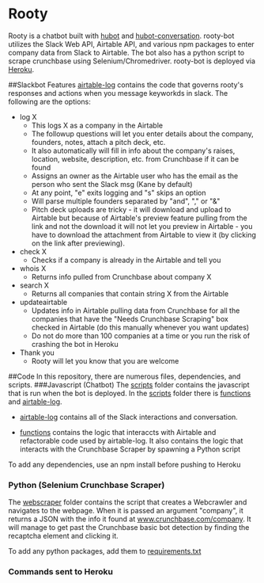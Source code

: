 # Rooty
Rooty is a chatbot built with [hubot](https://hubot.github.com/) and [hubot-conversation](https://www.npmjs.com/package/hubot-conversation). rooty-bot utilizes the Slack Web API, Airtable API, and various npm packages to enter company data from Slack to Airtable. The bot also has a python script to scrape crunchbase using Selenium/Chromedriver. rooty-bot is deployed via [Heroku](https://dashboard.heroku.com/apps/rooty-bot/logs).

##Slackbot Features
[airtable-log](./scripts/airtable-log) contains the code that governs rooty's responses and actions when you message keyworkds in slack. The following are the options:

* log X
	* This logs X as a company in the Airtable
	* The followup questions will let you enter details about the company, founders, notes, attach a pitch deck, etc.
	* It also automatically will fill in info about the company's raises, location, website, description, etc. from Crunchbase if it can be found
	* Assigns an owner as the Airtable user who has the email as the person who sent the Slack msg (Kane by default)
	* At any point, "e" exits logging and "s" skips an option
	* Will parse multiple founders separated by "and", "," or "&"
	* Pitch deck uploads are tricky - it will download and upload to Airtable but because of Airtable's preview feature pulling from the link and not the download it will not let you preview in Airtable - you have to download the attachment from Airtable to view it (by clicking on the link after previewing).
* check X
	* Checks if a company is already in the Airtable and tell you
* whois X
	* Returns info pulled from Crunchbase about company X
* search X
	* Returns all companies that contain string X from the Airtable
* updateairtable
	* Updates info in Airtable pulling data from Crunchbase for all the companies that have the "Needs Crunchbase Scraping" box checked in Airtable (do this manually whenever you want updates)
	* Do not do more than 100 companies at a time or you run the risk of crashing the bot in Heroku
* Thank you
	* Rooty will let you know that you are welcome

##Code
In this repository, there are numerous files, dependencies, and scripts. 
###Javascript (Chatbot)
The [scripts](./scripts) folder contains the javascript that is run when the bot is deployed. In the [scripts](./scripts) folder there is [functions](./scripts/functions.js) and [airtable-log](./scripts/airtable-log). 

* [airtable-log](./scripts/airtable-log) contains all of the Slack interactions and conversation. 

* [functions](./scripts/functions.js) contains the logic that interaccts with Airtable and refactorable code used by airtable-log. It also contains the logic that interacts with the Crunchbase Scraper by spawning a Python script

To add any dependencies, use an npm install before pushing to Heroku

### Python (Selenium Crunchbase Scraper)

The [webscraper](./webscraper) folder contains the script that creates a Webcrawler and navigates to the webpage. When it is passed an argument "company", it returns a JSON with the info it found at www.crunchbase.com/company. It will manage to get past the Crunchbase basic bot detection by finding the recaptcha element and clicking it.

To add any python packages, add them to [requirements.txt](./requirements.txt)
### Commands sent to Heroku


